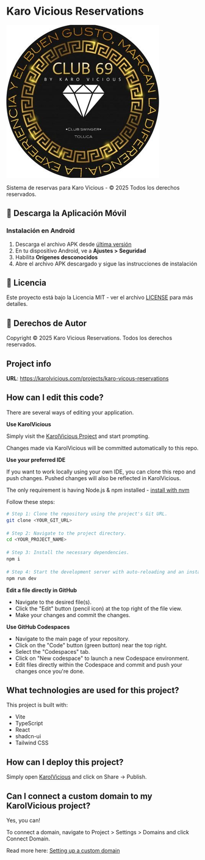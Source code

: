 # Karo Vicious Reservations

![Karo Vicious Logo](public/karologo_400x400.jpg)

Sistema de reservas para Karo Vicious - © 2025 Todos los derechos reservados.

## 📱 Descarga la Aplicación Móvil

### Instalación en Android
1. Descarga el archivo APK desde [última versión](https://github.com/karovicious/karovicious/releases/download/untagged-be3aa0c534287476797c/app-release.apk)
2. En tu dispositivo Android, ve a **Ajustes > Seguridad**
3. Habilita **Orígenes desconocidos**
4. Abre el archivo APK descargado y sigue las instrucciones de instalación

## 📝 Licencia

Este proyecto está bajo la Licencia MIT - ver el archivo [LICENSE](LICENSE) para más detalles.

## 📄 Derechos de Autor

Copyright © 2025 Karo Vicious Reservations. Todos los derechos reservados.

## Project info

**URL**: https://karolvicious.com/projects/karo-vicous-reservations

## How can I edit this code?

There are several ways of editing your application.

**Use KarolVicious**

Simply visit the [KarolVicious Project](https://karolvicious.com/projects/karo-vicous-reservations) and start prompting.

Changes made via KarolVicious will be committed automatically to this repo.

**Use your preferred IDE**

If you want to work locally using your own IDE, you can clone this repo and push changes. Pushed changes will also be reflected in KarolVicious.

The only requirement is having Node.js & npm installed - [install with nvm](https://github.com/nvm-sh/nvm#installing-and-updating)

Follow these steps:

```sh
# Step 1: Clone the repository using the project's Git URL.
git clone <YOUR_GIT_URL>

# Step 2: Navigate to the project directory.
cd <YOUR_PROJECT_NAME>

# Step 3: Install the necessary dependencies.
npm i

# Step 4: Start the development server with auto-reloading and an instant preview.
npm run dev
```

**Edit a file directly in GitHub**

- Navigate to the desired file(s).
- Click the "Edit" button (pencil icon) at the top right of the file view.
- Make your changes and commit the changes.

**Use GitHub Codespaces**

- Navigate to the main page of your repository.
- Click on the "Code" button (green button) near the top right.
- Select the "Codespaces" tab.
- Click on "New codespace" to launch a new Codespace environment.
- Edit files directly within the Codespace and commit and push your changes once you're done.

## What technologies are used for this project?

This project is built with:

- Vite
- TypeScript
- React
- shadcn-ui
- Tailwind CSS

## How can I deploy this project?

Simply open [KarolVicious](https://karolvicious.com/projects/karo-vicous-reservations) and click on Share -> Publish.

## Can I connect a custom domain to my KarolVicious project?

Yes, you can!

To connect a domain, navigate to Project > Settings > Domains and click Connect Domain.

Read more here: [Setting up a custom domain](https://docs.karolvicious.com/tips-tricks/custom-domain#step-by-step-guide)
